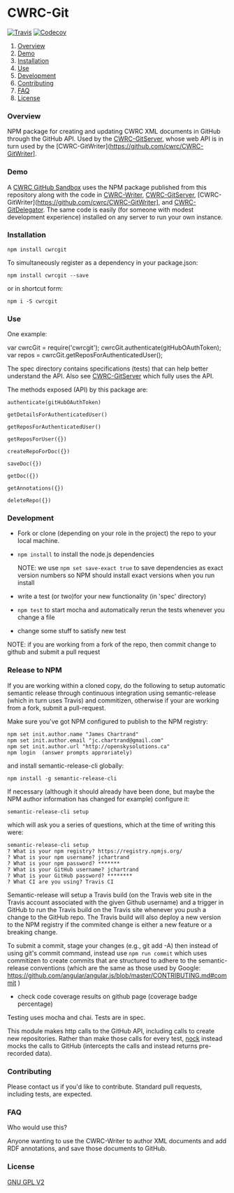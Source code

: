 # CWRC-Git

[![Travis](https://img.shields.io/travis/jchartrand/CWRC-Git.svg)](https://travis-ci.org/jchartrand/CWRC-Git)
[![Codecov](https://img.shields.io/codecov/jchartrand/CWRC-Git.svg)]()

1. [Overview](#overview)
1. [Demo](#demo)
1. [Installation](#installation)
1. [Use](#use)
1. [Development](#development)
1. [Contributing](#contributing)
1. [FAQ](#faq)
1. [License](#license)

### Overview

NPM package for creating and updating CWRC XML documents in GitHub through the GitHub API.  Used by the [CWRC-GitServer](https://github.com/cwrc/CWRC-GitServer), whose web API is in turn used by the [CWRC-GitWriter](https://github.com/cwrc/CWRC-GitWriter].

### Demo 

A [CWRC GitHub Sandbox](http://208.75.74.217/editor_github.html) uses the NPM package published from this repository along with the code in [CWRC-Writer](https://github.com/cwrc/CWRC-Writer), [CWRC-GitServer](https://github.com/cwrc/CWRC-GitServer), [CWRC-GitWriter](https://github.com/cwrc/CWRC-GitWriter], and [CWRC-GitDelegator](https://github.com/cwrc/CWRC-GitServer). The same code is easily (for someone with modest development experience) installed on any server to run your own instance.

### Installation

`npm install cwrcgit`   

To simultaneously register as a dependency in your package.json:

`npm install cwrcgit --save`   

or in shortcut form:

`npm i -S cwrcgit`

### Use

One example:

var cwrcGit = require('cwrcgit');
cwrcGit.authenticate(gitHubOAuthToken);
var repos = cwrcGit.getReposForAuthenticatedUser();

The spec directory contains specifications (tests) that can help better understand the API. Also see [CWRC-GitServer](https://github.com/cwrc/CWRC-GitServer) which fully uses the API.

The methods exposed (API) by this package are:

```
authenticate(gitHubOAuthToken)

getDetailsForAuthenticatedUser()

getReposForAuthenticatedUser()

getReposForUser({})

createRepoForDoc({})

saveDoc({})

getDoc({})

getAnnotations({})

deleteRepo({})
```

### Development

* Fork or clone (depending on your role in the project) the repo to your local machine.

* `npm install` to install the node.js dependencies 
	
	NOTE:  we use `npm set save-exact true` to save dependencies as exact version numbers so NPM should install exact versions when you run install

* write a test (or two)for your new functionality (in 'spec' directory)

* `npm test` to start mocha and automatically rerun the tests whenever you change a file

* change some stuff to satisfy new test

NOTE:  if you are working from a fork of the repo, then commit change to github and submit a pull request

### Release to NPM

If you are working within a cloned copy, do the following to setup automatic semantic release through continuous integration using semantic-release (which in turn uses Travis) and commitizen, otherwise if your are working from a fork, submit a pull-request.

Make sure you've got NPM configured to publish to the NPM registry:

```
npm set init.author.name "James Chartrand"
npm set init.author.email "jc.chartrand@gmail.com"
npm set init.author.url "http://openskysolutions.ca"
npm login  (answer prompts approriately)
```

and install semantic-release-cli globally:

`npm install -g semantic-release-cli`

If necessary (although it should already have been done, but maybe the NPM author information has changed for example) configure it:

`semantic-release-cli setup`

which will ask you a series of questions, which at the time of writing this were:

```
semantic-release-cli setup
? What is your npm registry? https://registry.npmjs.org/
? What is your npm username? jchartrand
? What is your npm password? *******
? What is your GitHub username? jchartrand
? What is your GitHub password? ********
? What CI are you using? Travis CI
```

Semantic-release will setup a Travis build (on the Travis web site in the Travis account associated with the given Github username) and a trigger in GitHub to run the Travis build on the Travis site whenever you push a change to the GitHub repo.  The Travis build will also deploy a new version to the NPM registry if the commited change is either a new feature or a breaking change.

To submit a commit, stage your changes (e.g., git add -A) then instead of using git's commit command, instead use `npm run commit` which uses commitizen to create commits that are structured to adhere to the semantic-release conventions (which are the same as those used by Google: https://github.com/angular/angular.js/blob/master/CONTRIBUTING.md#commit )


* check code coverage results on github page (coverage badge percentage)

Testing uses mocha and chai.  Tests are in spec. 

This module makes http calls to the GitHub API, including calls to create new repositories.  Rather than make those calls for every test, [nock](https://github.com/node-nock/nock) instead mocks the calls to GitHub (intercepts the calls and instead returns pre-recorded data).  

### Contributing

Please contact us if you'd like to contribute.  Standard pull requests, including tests, are expected.

### FAQ

Who would use this?

Anyone wanting to use the CWRC-Writer to author XML documents and add RDF annotations, and save those documents to GitHub.

### License

[GNU GPL V2](LICENSE)
